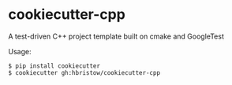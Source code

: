 cookiecutter-cpp
================

A test-driven C++ project template built on cmake and GoogleTest

Usage:

    $ pip install cookiecutter
    $ cookiecutter gh:hbristow/cookiecutter-cpp
